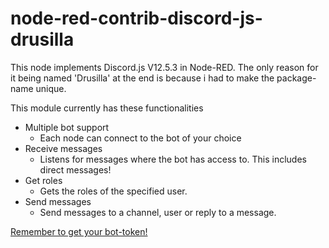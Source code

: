 # node-red-contrib-discord-js-drusilla
This node implements Discord.js V12.5.3 in Node-RED. The only reason for it being named 'Drusilla' at the end is because i had to make the package-name unique.

This module currently has these functionalities
* Multiple bot support
	* Each node can connect to the bot of your choice
* Receive messages
	* Listens for messages where the bot has access to. This includes direct messages!
* Get roles
	* Gets the roles of the specified user.
* Send messages
	* Send messages to a channel, user or reply to a message.

[Remember to get your bot-token!](https://discord.com/developers/applications)



